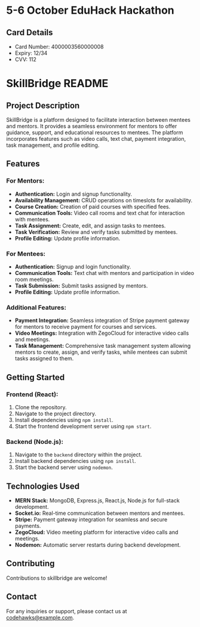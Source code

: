 # 5-6 October EduHack Hackathon

## Card Details
- Card Number: 4000003560000008
- Expiry: 12/34
- CVV: 112

# SkillBridge README

## Project Description
SkillBridge is a platform designed to facilitate interaction between mentees and mentors. It provides a seamless environment for mentors to offer guidance, support, and educational resources to mentees. The platform incorporates features such as video calls, text chat, payment integration, task management, and profile editing.

## Features
### For Mentors:
- **Authentication:** Login and signup functionality.
- **Availability Management:** CRUD operations on timeslots for availability.
- **Course Creation:** Creation of paid courses with specified fees.
- **Communication Tools:** Video call rooms and text chat for interaction with mentees.
- **Task Assignment:** Create, edit, and assign tasks to mentees.
- **Task Verification:** Review and verify tasks submitted by mentees.
- **Profile Editing:** Update profile information.

### For Mentees:
- **Authentication:** Signup and login functionality.
- **Communication Tools:** Text chat with mentors and participation in video room meetings.
- **Task Submission:** Submit tasks assigned by mentors.
- **Profile Editing:** Update profile information.

### Additional Features:
- **Payment Integration:** Seamless integration of Stripe payment gateway for mentors to receive payment for courses and services.
- **Video Meetings:** Integration with ZegoCloud for interactive video calls and meetings.
- **Task Management:** Comprehensive task management system allowing mentors to create, assign, and verify tasks, while mentees can submit tasks assigned to them.

## Getting Started
### Frontend (React):
1. Clone the repository.
2. Navigate to the project directory.
3. Install dependencies using `npm install`.
4. Start the frontend development server using `npm start`.

### Backend (Node.js):
1. Navigate to the `backend` directory within the project.
2. Install backend dependencies using `npm install`.
3. Start the backend server using `nodemon`.

## Technologies Used
- **MERN Stack:** MongoDB, Express.js, React.js, Node.js for full-stack development.
- **Socket.io:** Real-time communication between mentors and mentees.
- **Stripe:** Payment gateway integration for seamless and secure payments.
- **ZegoCloud:** Video meeting platform for interactive video calls and meetings.
- **Nodemon:** Automatic server restarts during backend development.

## Contributing
Contributions to skillbridge are welcome!

## Contact
For any inquiries or support, please contact us at codehawks@example.com.
